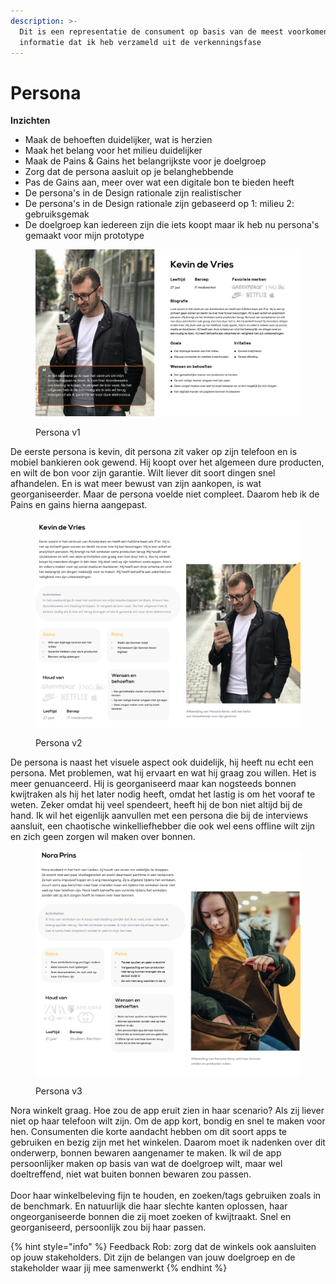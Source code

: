 ```yaml
---
description: >-
  Dit is een representatie de consument op basis van de meest voorkomende
  informatie dat ik heb verzameld uit de verkenningsfase
---
```


# Persona

**Inzichten**

* Maak de behoeften duidelijker, wat is herzien
* Maak het belang voor het milieu duidelijker
* Maak de Pains & Gains het belangrijkste voor je doelgroep
* Zorg dat de persona aasluit op je belanghebbende
* Pas de Gains aan, meer over wat een digitale bon te bieden heeft
* De persona's in de Design rationale zijn realistischer
* De persona's in de Design rationale zijn gebaseerd op 1: milieu 2: gebruiksgemak
* De doelgroep kan iedereen zijn die iets koopt maar ik heb nu persona's gemaakt voor mijn prototype



<figure><img src="../.gitbook/assets/4 (2).png" alt=""><figcaption><p>Persona v1</p></figcaption></figure>

De eerste persona is kevin, dit persona zit vaker op zijn telefoon en is mobiel bankieren ook gewend. Hij koopt over het algemeen dure producten, en wilt de bon voor zijn garantie. Wilt liever dit soort dingen snel afhandelen. En is wat meer bewust van zijn aankopen, is wat georganiseerder. Maar de persona voelde niet compleet. Daarom heb ik de Pains en gains hierna aangepast.&#x20;

<figure><img src="../.gitbook/assets/5 (1).png" alt=""><figcaption><p>Persona v2</p></figcaption></figure>

De persona is naast het visuele aspect ook duidelijk, hij heeft nu echt een persona. Met problemen, wat hij ervaart en wat hij graag zou willen. Het is meer genuanceerd. Hij is georganiseerd maar kan nogsteeds bonnen kwijtraken als hij het later nodig heeft, omdat het lastig is om het vooraf te weten. Zeker omdat hij veel spendeert, heeft hij de bon niet altijd bij de hand. Ik wil het eigenlijk aanvullen met een persona die bij de interviews aansluit, een chaotische winkelliefhebber die ook wel eens offline wilt zijn en zich geen zorgen wil maken over bonnen.&#x20;



<figure><img src="../.gitbook/assets/6 (1).png" alt=""><figcaption><p>Persona v3</p></figcaption></figure>

Nora winkelt graag. Hoe zou de app eruit zien in haar scenario? Als zij liever niet op haar telefoon wilt zijn. Om de app kort, bondig en snel te maken voor hen. Consumenten die korte aandacht hebben om dit soort apps te gebruiken en bezig zijn met het winkelen. Daarom moet ik nadenken over dit onderwerp, bonnen bewaren aangenamer te maken. Ik wil de app persoonlijker maken op basis van wat de doelgroep wilt, maar wel doeltreffend, niet wat buiten bonnen bewaren zou passen. \
\
Door haar winkelbeleving fijn te houden, en zoeken/tags gebruiken zoals in de benchmark. En natuurlijk die haar slechte kanten oplossen, haar ongeorganiseerde bonnen die zij moet zoeken of kwijtraakt. Snel en georganiseerd, persoonlijk zou bij haar passen.&#x20;

{% hint style="info" %}
Feedback Rob: zorg dat de winkels ook aansluiten op jouw stakeholders. Dit zijn de belangen van jouw doelgroep en de stakeholder waar jij mee samenwerkt
{% endhint %}

